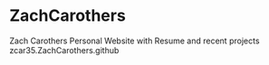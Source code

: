 # ZachCarothers
Zach Carothers Personal Website with Resume and recent projects
zcar35.ZachCarothers.github
